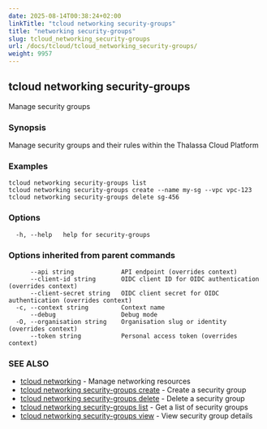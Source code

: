 ```yaml
---
date: 2025-08-14T00:38:24+02:00
linkTitle: "tcloud networking security-groups"
title: "networking security-groups"
slug: tcloud_networking_security-groups
url: /docs/tcloud/tcloud_networking_security-groups/
weight: 9957
---
```

## tcloud networking security-groups

Manage security groups

### Synopsis

Manage security groups and their rules within the Thalassa Cloud Platform

### Examples

```
tcloud networking security-groups list
tcloud networking security-groups create --name my-sg --vpc vpc-123
tcloud networking security-groups delete sg-456
```

### Options

```
  -h, --help   help for security-groups
```

### Options inherited from parent commands

```
      --api string             API endpoint (overrides context)
      --client-id string       OIDC client ID for OIDC authentication (overrides context)
      --client-secret string   OIDC client secret for OIDC authentication (overrides context)
  -c, --context string         Context name
      --debug                  Debug mode
  -O, --organisation string    Organisation slug or identity (overrides context)
      --token string           Personal access token (overrides context)
```

### SEE ALSO

* [tcloud networking](/docs/tcloud/tcloud_networking/)	 - Manage networking resources
* [tcloud networking security-groups create](/docs/tcloud/tcloud_networking_security-groups_create/)	 - Create a security group
* [tcloud networking security-groups delete](/docs/tcloud/tcloud_networking_security-groups_delete/)	 - Delete a security group
* [tcloud networking security-groups list](/docs/tcloud/tcloud_networking_security-groups_list/)	 - Get a list of security groups
* [tcloud networking security-groups view](/docs/tcloud/tcloud_networking_security-groups_view/)	 - View security group details

